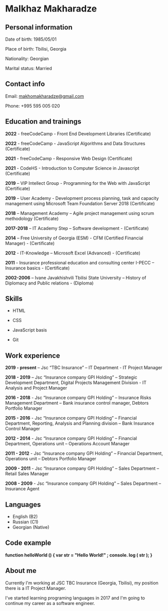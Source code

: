 # Malkhaz Makharadze


## Personal information

Date of birth: 1985/05/01

Place of birth: Tbilisi, Georgia

Nationality: Georgian

Marital status: Married


## Contact info

Email: makhomakharadze@gmail.com

Phone: +995 595 005 020


## Education and trainings

**2022** - freeCodeCamp - Front End Development Libraries (Certificate)

**2022** - freeCodeCamp - JavaScript Algorithms and Data Structures (Certificate)

**2021** - freeCodeCamp - Responsive Web Design (Certificate)

**2021** - CodeHS - Introduction to Computer Science in Javascript (Certificate)

**2019** – VIP Intellect Group - Programming for the Web with JavaScript (Certificate)

**2019** – User Academy - Development process planning, task and capacity management using Microsoft Team Foundation Server 2018 (Certificate)

**2018** – Management Academy – Agile project management using scrum methodology (Certificate)

**2017-2018** – IT Academy Step – Software development - (Certificate)

**2014** – Free University of Georgia (ESM) - CFM (Certified Financial Manager) - (Certificate)

**2012** -  IT-Knowledge – Microsoft Excel (Advanced) - (Certificate)

**2011** - Insurance professional education and consulting center 
I-PECC – Insurance basics - (Certificate)

**2002-2006** – Ivane Javakhishvili Tbilisi State University – History of Diplomacy and Public relations - (Diploma)


## Skills

- HTML

- CSS

- JavaScript basis

- Git
  

## Work experience

**2019 - present** – Jsc “TBC Insurance” – IT Department - IT Project Manager

**2018 - 2019** – Jsc “Insurance company GPI Holding” – Strategic Development Department, Digital Projects Management Division - IT Analysis and Project Manager

**2016 - 2018** - Jsc “Insurance company GPI Holding” – Insurance Risks Management Department – Bank insurance control manager, Debtors Portfolio Manager

**2015 - 2016** - Jsc “Insurance company GPI Holding” – Financial Department, Reporting, Analysis and Planning division – Bank Insurance Control Manager

**2012 - 2014** - Jsc “Insurance company GPI Holding” – Financial Department, Operations unit – Operations Account Manager

**2011 - 2012** - Jsc “Insurance company GPI Holding” – Financial Department, Operations unit – Debtors Portfolio Manager

**2009 - 2011** - Jsc “Insurance company GPI Holding” – Sales Department – Retail Sales Manager

**2008 - 2009** - Jsc “Insurance company GPI Holding” – Sales Department – Insurance Agent


## Languages

- English (B2)
- Russian (C1)
- Georgian (Native)


## Code example

**function helloWorld () {
  var str = "Hello World!" ;
  console. log ( str );
}**


## About me

Currently I'm working at JSC TBC Insurance (Georgia, Tbilisi), my position there is a IT Project Manager.

I've started learning programing languages in 2017 and I'm going to continue my career as a software engineer.



